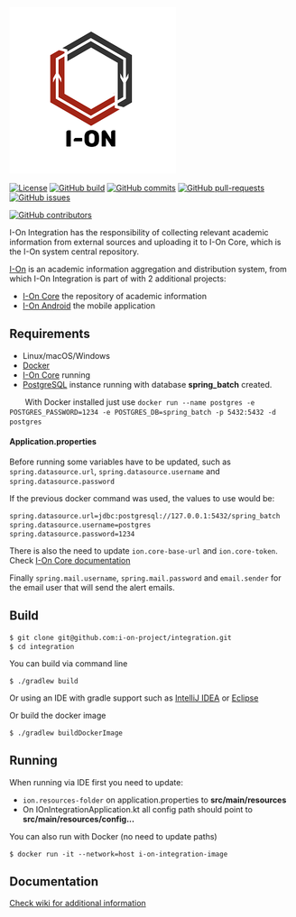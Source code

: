 [![ionproject.org](https://raw.githubusercontent.com/i-on-project/integration/master/img/i-on_logo.png)](https://www.ionproject.org)

[![License](https://img.shields.io/github/license/i-on-project/integration)](https://github.com/i-on-project/integration/blob/master/LICENSE)
[![GitHub build](https://img.shields.io/github/workflow/status/i-on-project/integration/I-On%20Integration%20Staging)](https://github.com/i-on-project/integration/actions?query=branch%3Amaster)
[![GitHub commits](https://img.shields.io/github/last-commit/i-on-project/integration)](https://github.com/i-on-project/integration/commits/master)
[![GitHub pull-requests](https://img.shields.io/github/issues-pr/i-on-project/integration)](https://github.com/i-on-project/integration/pulls/)
[![GitHub issues](https://img.shields.io/github/issues/i-on-project/integration)](https://github.com/i-on-project/integration/issues/)

[![GitHub contributors](https://img.shields.io/github/contributors/i-on-project/integration)](https://github.com/i-on-project/integration/graphs/contributors/)

I-On Integration has the responsibility of collecting relevant academic information from external sources and uploading it to I-On Core, which is the I-On system central repository.

[I-On](https://github.com/i-on-project) is an academic information aggregation and distribution system, from which I-On Integration is part of with 2 additional projects:

* [I-On Core](https://github.com/i-on-project/core) the repository of academic information
* [I-On Android](https://github.com/i-on-project/android) the mobile application

## Requirements

* Linux/macOS/Windows
* [Docker](https://www.docker.com/)
* [I-On Core](https://github.com/i-on-project/core/blob/master/README.md#running) running
* [PostgreSQL](https://www.postgresql.org/) instance running with database **spring_batch** created. 

&nbsp;&nbsp;&nbsp;&nbsp;&nbsp;&nbsp;&nbsp;With Docker installed just use `docker run --name postgres -e POSTGRES_PASSWORD=1234 -e POSTGRES_DB=spring_batch -p 5432:5432 -d postgres`

#### Application.properties

Before running some variables have to be updated, such as `spring.datasource.url`, `spring.datasource.username` and `spring.datasource.password`

If the previous docker command was used, the values to use would be:
```
spring.datasource.url=jdbc:postgresql://127.0.0.1:5432/spring_batch
spring.datasource.username=postgres
spring.datasource.password=1234 
```

There is also the need to update `ion.core-base-url` and `ion.core-token`. Check [I-On Core documentation](https://github.com/i-on-project/core/blob/master/README.md)

Finally `spring.mail.username`, `spring.mail.password` and `email.sender` for the email user that will send the alert emails.

## Build

    $ git clone git@github.com:i-on-project/integration.git
    $ cd integration
    
You can build via command line

    $ ./gradlew build
    
Or using an IDE with gradle support such as [IntelliJ IDEA](https://www.jetbrains.com/idea/) or [Eclipse](https://www.eclipse.org/ide/)

Or build the docker image

    $ ./gradlew buildDockerImage      

## Running

When running via IDE first you need to update:

* `ion.resources-folder` on application.properties to **src/main/resources**
* On IOnIntegrationApplication.kt all config path should point to **src/main/resources/config...**

You can also run with Docker (no need to update paths)

    $ docker run -it --network=host i-on-integration-image
    
## Documentation

[Check wiki for additional information](https://github.com/i-on-project/integration/wiki)